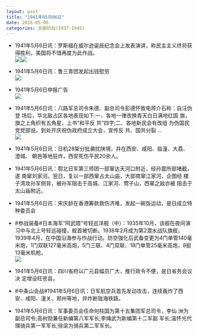 ```yaml
---
layout: post
title: "1941年05月06日"
date: 2016-05-06
categories: 全面抗战(1937-1945)
---
```


<meta name="referrer" content="no-referrer" />

- 1941年5月6日讯：罗斯福在威尔逊诞辰纪念会上发表演讲，称民主主义终将获得胜利，美国将不惜再度为此作战。 <br/><img src="https://ww2.sinaimg.cn/large/aca367d8jw1f3m27o5vahj20ga0dytc7.jpg" /><img src="https://ww2.sinaimg.cn/large/aca367d8jw1f3m27od50ij20mn06xtbc.jpg" />

- 1941年5月6日讯：鲁三青团发起出钱慰劳 <br/><img src="https://ww2.sinaimg.cn/large/aca367d8jw1f3m0hcjhbvj207o0723za.jpg" />

- 1941年5月6日申报广告 <br/><img src="https://ww4.sinaimg.cn/large/aca367d8jw1f3lyr21nlzj20kr0gjaeh.jpg" />

- 1941年5月6日讯：八路军总司令朱德、副总司令彭德怀致电蒋介石称：自汪伪登 场后，华北敌占区各地表现如下:一、各地一律改换青天白日满地红国 旗，旗之上角织有五角星，上书“和平反 共”四字;二、各地新民会有改组 为伪国民党党部说，到处开庆祝伪政府成立大会，宣传反 共、国共分裂 ... <br/><img src="https://ww3.sinaimg.cn/large/aca367d8jw1f3lx0crc02j20c80cwmyx.jpg" />

- 1941年5月6日讯：日机28架分批袭扰陕境，并在西安、咸阳、临潼、大荔、澄城、 朝邑等地狂炸，西安死伤平民20余人。 

- 1941年5月6日讯：鄂北日军第三师团一部窜达天河口附近，经孙震所部堵截，遂 南窜刘家河。翌日，复以一部西窜占太山庙，大部南窜江家河，企图经 楼子湾攻孙军侧背，被孙军阻击于高城、江家河、莺子山，西窜之敌亦被 阻击于太山庙附近。 

- 1941年5月6日讯：宋庆龄在香港筹款救伤济难，发起一碗饭运动，是日成立特种委员会 

- #参战装备#日本海军“阿武隈”号轻巡洋舰（中）：1935年10月，该舰在夜间演习中与北上号轻巡碰撞，舰首被切断。1938年2月成为第2潜水战队旗舰，1939年4月，在中国沿海参与作战行动。防空强化后武备变更为4门单管140毫米炮，1门双联127毫米高炮，5门三联、4门双联、18门单管25毫米高炮，8挺13毫米机枪。 <br/><img src="https://ww4.sinaimg.cn/large/aca367d8jw1f3lfo69xo0j20d90hv0w4.jpg" />

- 1941年5月6日讯：四川省府以广元县幅员广大，推行政令不便，是日省务会议决 定增设旺苍县。 

- #中条山会战#1941年5月6日讯：日军航空兵首先发动攻击，连续轰炸了西安、咸阳、潼关、郑州等地，并炸断陇海铁路。 

- 1941年5月6日讯：军事委员会任命何柱国为第十五集团军总司令，李仙 洲为副总司令;高树勋兼任新编第八军军长;李绳武为新编第十二军副 军长;温怀光代理骑兵第一军军长;徐梁为骑兵第二军军长。 

